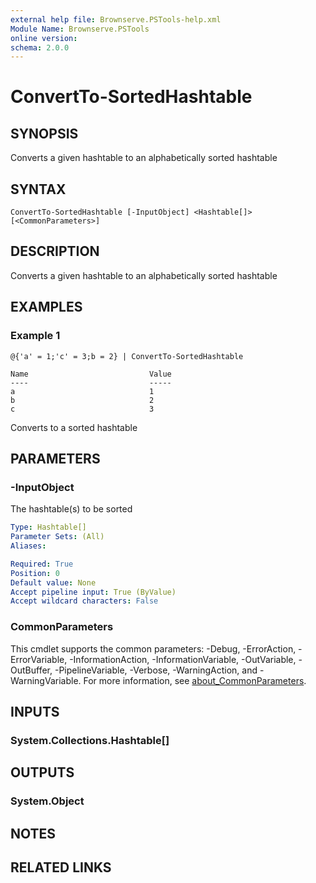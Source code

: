 ```yaml
---
external help file: Brownserve.PSTools-help.xml
Module Name: Brownserve.PSTools
online version:
schema: 2.0.0
---
```


# ConvertTo-SortedHashtable

## SYNOPSIS
Converts a given hashtable to an alphabetically sorted hashtable

## SYNTAX

```
ConvertTo-SortedHashtable [-InputObject] <Hashtable[]> [<CommonParameters>]
```

## DESCRIPTION
Converts a given hashtable to an alphabetically sorted hashtable

## EXAMPLES

### Example 1
```
@{'a' = 1;'c' = 3;b = 2} | ConvertTo-SortedHashtable

Name                           Value
----                           -----
a                              1
b                              2
c                              3
```

Converts to a sorted hashtable

## PARAMETERS

### -InputObject
The hashtable(s) to be sorted

```yaml
Type: Hashtable[]
Parameter Sets: (All)
Aliases:

Required: True
Position: 0
Default value: None
Accept pipeline input: True (ByValue)
Accept wildcard characters: False
```

### CommonParameters
This cmdlet supports the common parameters: -Debug, -ErrorAction, -ErrorVariable, -InformationAction, -InformationVariable, -OutVariable, -OutBuffer, -PipelineVariable, -Verbose, -WarningAction, and -WarningVariable. For more information, see [about_CommonParameters](http://go.microsoft.com/fwlink/?LinkID=113216).

## INPUTS

### System.Collections.Hashtable[]
## OUTPUTS

### System.Object
## NOTES

## RELATED LINKS

